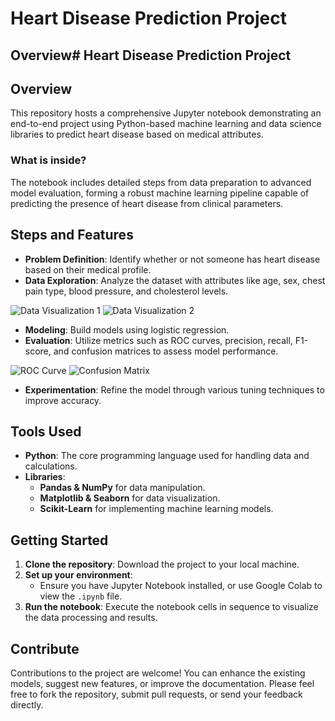 # Heart Disease Prediction Project

## Overview# Heart Disease Prediction Project

## Overview

This repository hosts a comprehensive Jupyter notebook demonstrating an end-to-end project using Python-based machine learning and data science libraries to predict heart disease based on medical attributes.

### What is inside?

The notebook includes detailed steps from data preparation to advanced model evaluation, forming a robust machine learning pipeline capable of predicting the presence of heart disease from clinical parameters.

## Steps and Features

- **Problem Definition**: Identify whether or not someone has heart disease based on their medical profile.
- **Data Exploration**: Analyze the dataset with attributes like age, sex, chest pain type, blood pressure, and cholesterol levels.

![Data Visualization 1](https://github.com/user-attachments/assets/6e11c12f-f7a4-4cdd-92d2-4641caa46f01)
![Data Visualization 2](https://github.com/user-attachments/assets/050b9999-1ba3-46ab-8c0c-30ea94d51625)

- **Modeling**: Build models using logistic regression.
- **Evaluation**: Utilize metrics such as ROC curves, precision, recall, F1-score, and confusion matrices to assess model performance.

![ROC Curve](https://github.com/user-attachments/assets/40a4d264-07a4-467f-bde2-e68938e9eaf8)
![Confusion Matrix](https://github.com/user-attachments/assets/570313af-f7e8-4423-8c92-7ff4aa7d94a4)

- **Experimentation**: Refine the model through various tuning techniques to improve accuracy.

## Tools Used

- **Python**: The core programming language used for handling data and calculations.
- **Libraries**:
  - **Pandas & NumPy** for data manipulation.
  - **Matplotlib & Seaborn** for data visualization.
  - **Scikit-Learn** for implementing machine learning models.

## Getting Started

1. **Clone the repository**: Download the project to your local machine.
2. **Set up your environment**:
   - Ensure you have Jupyter Notebook installed, or use Google Colab to view the `.ipynb` file.
3. **Run the notebook**: Execute the notebook cells in sequence to visualize the data processing and results.

## Contribute

Contributions to the project are welcome! You can enhance the existing models, suggest new features, or improve the documentation. Please feel free to fork the repository, submit pull requests, or send your feedback directly.


